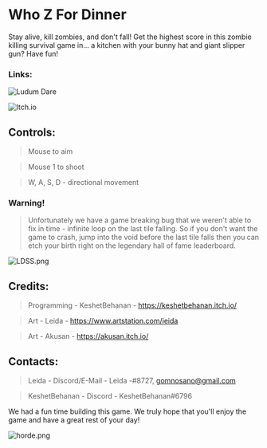 # Who Z For Dinner

Stay alive, kill zombies, and don't fall! Get the highest score in this zombie killing survival game in... a kitchen with your bunny hat and giant slipper gun? Have fun!

### Links:
![Ludum Dare](https://ldjam.com/events/ludum-dare/42/whats-for-dinner)

![Itch.io](https://keshetbehanan.itch.io/who-z-for-dinner)

## Controls:

> Mouse to aim

> Mouse 1 to shoot

> W, A, S, D - directional movement

### Warning!
> Unfortunately we have a game breaking bug that we weren't able to fix in time - infinite loop on the last tile falling. So if you don't want the game to crash, jump into the void before the last tile falls then you can etch your birth right on the legendary hall of fame leaderboard.

![LDSS.png](https://static.jam.vg/raw/752/61/z/1a007.png)

## Credits:

> Programming - KeshetBehanan - https://keshetbehanan.itch.io/

> Art - Leida - https://www.artstation.com/ieida

> Art - Akusan - https://akusan.itch.io/

## Contacts:

> Leida - Discord/E-Mail - Leida -#8727, gomnosano@gmail.com

> KeshetBehanan - Discord - KeshetBehanan#6796

We had a fun time building this game. We truly hope that you'll enjoy the game and have a great rest of your day!

![horde.png](https://static.jam.vg/raw/ac6/8/z/19dcc.png)
